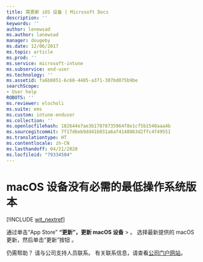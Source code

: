 ```yaml
---
title: 需更新 iOS 设备 | Microsoft Docs
description: ''
keywords: ''
author: lenewsad
ms.author: lanewsad
manager: dougeby
ms.date: 12/06/2017
ms.topic: article
ms.prod: ''
ms.service: microsoft-intune
ms.subservice: end-user
ms.technology: ''
ms.assetid: fa6b0851-6c68-4485-a371-307bd075b9be
searchScope:
- User help
ROBOTS: ''
ms.reviewer: elocholi
ms.suite: ems
ms.custom: intune-enduser
ms.collection: ''
ms.openlocfilehash: 182644e7ae3b17878735964f8e1cf5b1540aaa4b
ms.sourcegitcommit: 7f17d6eb9dd41b031a6af4148863d2ffc4f49551
ms.translationtype: HT
ms.contentlocale: zh-CN
ms.lasthandoff: 04/21/2020
ms.locfileid: "79334504"
---
```

# <a name="your-macos-device-doesnt-have-the-required-minimum-operating-system-version"></a>macOS 设备没有必需的最低操作系统版本

[!INCLUDE [wit_nextref](includes/end-user-os-update-guidance.md)]

通过单击“App Store” **“更新”，更新 macOS 设备** >   。 选择最新提供的 macOS 更新，然后单击“更新”按钮  。

仍需帮助？ 请与公司支持人员联系。 有关联系信息，请查看[公司门户网站](https://go.microsoft.com/fwlink/?linkid=2010980)。

